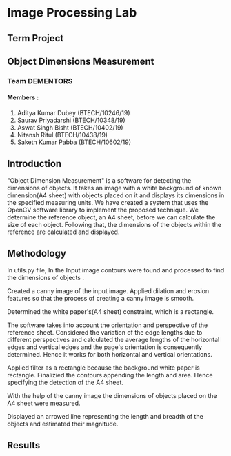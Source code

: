 # Image Processing Lab
## Term Project
## Object Dimensions Measurement

### Team DEMENTORS
#### Members :
1.	Aditya Kumar Dubey (BTECH/10246/19)
2.	Saurav Priyadarshi (BTECH/10348/19)
3.	Aswat Singh Bisht (BTECH/10402/19)
4.	Nitansh Ritul (BTECH/10438/19)
5.	Saketh Kumar Pabba (BTECH/10602/19)


## Introduction 
"Object Dimension Measurement" is a software for detecting the dimensions of  objects. It takes an image with a white background of known dimension(A4 sheet) with  objects  placed on it and displays its dimensions in the specified measuring units. We have created a system that uses the OpenCV software library to implement the proposed technique.
We determine the reference object, an A4 sheet, before we can calculate the size of each object. Following that, the dimensions of the objects within the reference are calculated and displayed.




## Methodology
In utils.py file, In the Input image contours  were found and processed to find the dimensions of objects .

Created a canny image of the input image. Applied dilation and erosion features so that the process of creating a canny image is smooth.

Determined the white paper's(A4 sheet) constraint, which is a rectangle.

The software takes into account the orientation and perspective of the reference sheet. 
Considered the variation of the edge lengths due to different perspectives and calculated the average lengths of the horizontal edges and vertical edges and the page's orientation is consequently determined. 
Hence it works for both horizontal and vertical orientations.

Applied filter as a rectangle because the background white paper is rectangle. Finalizied the contours appending the length and area. Hence specifying the detection of the A4 sheet. 

With the help of the canny image the dimensions of objects placed on the A4 sheet were measured.

Displayed an arrowed line representing the length and breadth of the objects and estimated their magnitude. 

## Results

